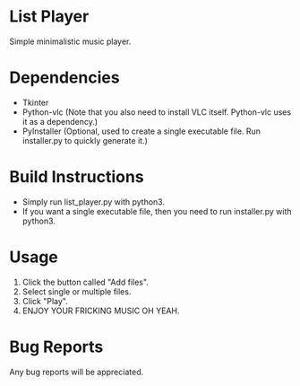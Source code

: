 # List Player
Simple minimalistic music player.

# Dependencies
- Tkinter
- Python-vlc (Note that you also need to install VLC itself. Python-vlc uses it as a dependency.)
- PyInstaller (Optional, used to create a single executable file. Run installer.py to quickly generate it.)

# Build Instructions
- Simply run list_player.py with python3.
- If you want a single executable file, then you need to run installer.py with python3.

# Usage
1. Click the button called "Add files".
2. Select single or multiple files.
3. Click "Play".
4. ENJOY YOUR FRICKING MUSIC OH YEAH.

# Bug Reports
Any bug reports will be appreciated.
